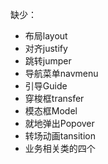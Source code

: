 缺少：
- 布局layout
- 对齐justify
- 跳转jumper
- 导航菜单navmenu
- 引导Guide
- 穿梭框transfer
- 模态框Model
- 就地弹出Popover
- 转场动画tansition
- 业务相关类的四个
